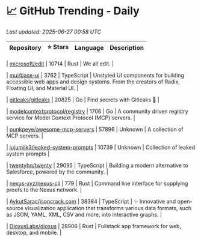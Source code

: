 # 📈 GitHub Trending - Daily

_Last updated: 2025-06-27 00:58 UTC_

| Repository | ⭐ Stars | Language | Description |
|------------|--------:|----------|-------------|

| [microsoft/edit](https://github.com/microsoft/edit) | 10714 | Rust | We all edit. |

| [mui/base-ui](https://github.com/mui/base-ui) | 3762 | TypeScript | Unstyled UI components for building accessible web apps and design systems. From the creators of Radix, Floating UI, and Material UI. |

| [gitleaks/gitleaks](https://github.com/gitleaks/gitleaks) | 20825 | Go | Find secrets with Gitleaks 🔑 |

| [modelcontextprotocol/registry](https://github.com/modelcontextprotocol/registry) | 1706 | Go | A community driven registry service for Model Context Protocol (MCP) servers. |

| [punkpeye/awesome-mcp-servers](https://github.com/punkpeye/awesome-mcp-servers) | 57896 | Unknown | A collection of MCP servers. |

| [jujumilk3/leaked-system-prompts](https://github.com/jujumilk3/leaked-system-prompts) | 10739 | Unknown | Collection of leaked system prompts |

| [twentyhq/twenty](https://github.com/twentyhq/twenty) | 29095 | TypeScript | Building a modern alternative to Salesforce, powered by the community. |

| [nexus-xyz/nexus-cli](https://github.com/nexus-xyz/nexus-cli) | 779 | Rust | Command line interface for supplying proofs to the Nexus network. |

| [AykutSarac/jsoncrack.com](https://github.com/AykutSarac/jsoncrack.com) | 38384 | TypeScript | ✨ Innovative and open-source visualization application that transforms various data formats, such as JSON, YAML, XML, CSV and more, into interactive graphs. |

| [DioxusLabs/dioxus](https://github.com/DioxusLabs/dioxus) | 28906 | Rust | Fullstack app framework for web, desktop, and mobile. |

